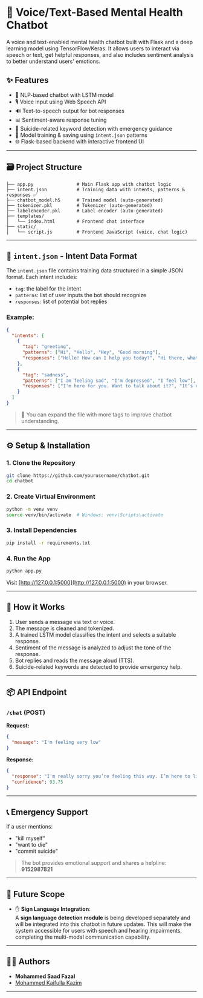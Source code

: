﻿# 🧠 Voice/Text-Based Mental Health Chatbot

A voice and text-enabled mental health chatbot built with Flask and a deep learning model using TensorFlow/Keras. It allows users to interact via speech or text, get helpful responses, and also includes sentiment analysis to better understand users' emotions.

## ✨ Features

- 🤖 NLP-based chatbot with LSTM model  
- 🎙️ Voice input using Web Speech API  
- 🔊 Text-to-speech output for bot responses  
- 📊 Sentiment-aware response tuning  
- 🧠 Suicide-related keyword detection with emergency guidance  
- 💾 Model training & saving using `intent.json` patterns  
- 🌐 Flask-based backend with interactive frontend UI  

---

## 🗃️ Project Structure

```
├── app.py                # Main Flask app with chatbot logic
├── intent.json           # Training data with intents, patterns & responses ✅
├── chatbot_model.h5      # Trained model (auto-generated)
├── tokenizer.pkl         # Tokenizer (auto-generated)
├── labelencoder.pkl      # Label encoder (auto-generated)
├── templates/
│   └── index.html        # Frontend chat interface
├── static/
│   └── script.js         # Frontend JavaScript (voice, chat logic)
```

---

## 🧾 `intent.json` - Intent Data Format

The `intent.json` file contains training data structured in a simple JSON format. Each intent includes:

- `tag`: the label for the intent  
- `patterns`: list of user inputs the bot should recognize  
- `responses`: list of potential bot replies  

### Example:

```json
{
  "intents": [
    {
      "tag": "greeting",
      "patterns": ["Hi", "Hello", "Hey", "Good morning"],
      "responses": ["Hello! How can I help you today?", "Hi there, what’s on your mind?"]
    },
    {
      "tag": "sadness",
      "patterns": ["I am feeling sad", "I'm depressed", "I feel low"],
      "responses": ["I'm here for you. Want to talk about it?", "It’s okay to feel down sometimes."]
    }
  ]
}
```

> 📝 You can expand the file with more tags to improve chatbot understanding.

---

## ⚙️ Setup & Installation

### 1. Clone the Repository

```bash
git clone https://github.com/yourusername/chatbot.git
cd chatbot
```

### 2. Create Virtual Environment

```bash
python -m venv venv
source venv/bin/activate  # Windows: venv\Scripts\activate
```

### 3. Install Dependencies

```bash
pip install -r requirements.txt
```

### 4. Run the App

```bash
python app.py
```

Visit [http://127.0.0.1:5000](http://127.0.0.1:5000) in your browser.

---

## 🧠 How it Works

1. User sends a message via text or voice.  
2. The message is cleaned and tokenized.  
3. A trained LSTM model classifies the intent and selects a suitable response.  
4. Sentiment of the message is analyzed to adjust the tone of the response.  
5. Bot replies and reads the message aloud (TTS).  
6. Suicide-related keywords are detected to provide emergency help.

---

## 📦 API Endpoint

### `/chat` (POST)

**Request:**
```json
{
  "message": "I'm feeling very low"
}
```

**Response:**
```json
{
  "response": "I'm really sorry you’re feeling this way. I’m here to listen—want to tell me more?",
  "confidence": 93.75
}
```

---

## 📞 Emergency Support

If a user mentions:
- "kill myself"  
- "want to die"  
- "commit suicide"  

> The bot provides emotional support and shares a helpline: **9152987821**

---

## 🔮 Future Scope

- ✋ **Sign Language Integration**:  
  A **sign language detection module** is being developed separately and will be integrated into this chatbot in future updates. This will make the system accessible for users with speech and hearing impairments, completing the multi-modal communication capability.

---

## 👨‍💻 Authors

- **Mohammed Saad Fazal**  
- [Mohammed Kaifulla Kazim](https://github.com/kaifulla-kazim)


---
